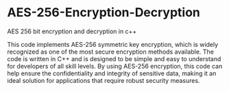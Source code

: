 # AES-256-Encryption-Decryption 
 AES 256 bit encryption and decryption in c++

 This code implements AES-256 symmetric key encryption, which is widely recognized as one of the most secure encryption methods available. The code is written in C++ and is designed to be simple and easy to understand for developers of all skill levels. By using AES-256 encryption, this code can help ensure the confidentiality and integrity of sensitive data, making it an ideal solution for applications that require robust security measures.